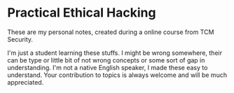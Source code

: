 # Practical Ethical Hacking
These are my personal notes, created during a online course from TCM Security.

I'm just a student learning these stuffs. I might be wrong somewhere, their can be type or little bit of not wrong concepts or some sort of gap in understanding.
I'm not a native English speaker, I made these easy to understand.
Your contribution to topics is always welcome and will be much appreciated.
